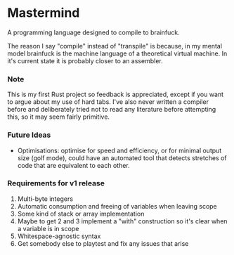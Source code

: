 # Mastermind

A programming language designed to compile to brainfuck.

The reason I say "compile" instead of "transpile" is because, in my mental model brainfuck is the machine language of a theoretical virtual machine. In it's current state it is probably closer to an assembler.

### Note

This is my first Rust project so feedback is appreciated, except if you want to argue about my use of hard tabs.
I've also never written a compiler before and deliberately tried not to read any literature before attempting this, so it may seem fairly primitive.

### Future Ideas

- Optimisations: optimise for speed and efficiency, or for minimal output size (golf mode), could have an automated tool that detects stretches of code that are equivalent to each other.

### Requirements for v1 release

1. Multi-byte integers
2. Automatic consumption and freeing of variables when leaving scope
3. Some kind of stack or array implementation
4. Maybe to get 2 and 3 implement a "with" construction so it's clear when a variable is in scope
5. Whitespace-agnostic syntax
6. Get somebody else to playtest and fix any issues that arise
